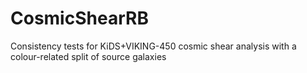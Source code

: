 # CosmicShearRB

Consistency tests for KiDS+VIKING-450 cosmic shear analysis with a colour-related split of source galaxies